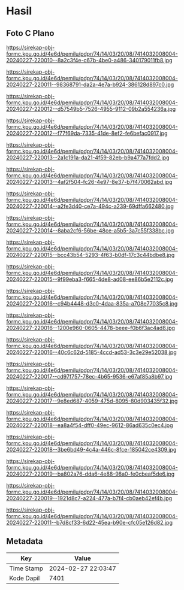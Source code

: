 # Hasil

## Foto C Plano

https://sirekap-obj-formc.kpu.go.id/4e6d/pemilu/pdpr/74/14/03/20/08/7414032008004-20240227-220010--8a2c3f4e-c67b-4be0-a486-340179011fb8.jpg

https://sirekap-obj-formc.kpu.go.id/4e6d/pemilu/pdpr/74/14/03/20/08/7414032008004-20240227-220011--98368791-da2a-4e7a-b924-386128d897c0.jpg

https://sirekap-obj-formc.kpu.go.id/4e6d/pemilu/pdpr/74/14/03/20/08/7414032008004-20240227-220012--d57549b5-7526-4955-9112-09b2a554236a.jpg

https://sirekap-obj-formc.kpu.go.id/4e6d/pemilu/pdpr/74/14/03/20/08/7414032008004-20240227-220012--f77f69da-7335-41de-8ef2-fe6befac0917.jpg

https://sirekap-obj-formc.kpu.go.id/4e6d/pemilu/pdpr/74/14/03/20/08/7414032008004-20240227-220013--2a1c191a-da21-4f59-82eb-b9a477a7fdd2.jpg

https://sirekap-obj-formc.kpu.go.id/4e6d/pemilu/pdpr/74/14/03/20/08/7414032008004-20240227-220013--4af2f504-fc26-4e97-8e37-b7f470062abd.jpg

https://sirekap-obj-formc.kpu.go.id/4e6d/pemilu/pdpr/74/14/03/20/08/7414032008004-20240227-220014--a2fe3d40-ce7a-494c-a239-69dffa662480.jpg

https://sirekap-obj-formc.kpu.go.id/4e6d/pemilu/pdpr/74/14/03/20/08/7414032008004-20240227-220014--8aba2cf6-56be-48ce-a5b5-3a7c55f338bc.jpg

https://sirekap-obj-formc.kpu.go.id/4e6d/pemilu/pdpr/74/14/03/20/08/7414032008004-20240227-220015--bcc43b54-5293-4f63-b0df-17c3c44bdbe8.jpg

https://sirekap-obj-formc.kpu.go.id/4e6d/pemilu/pdpr/74/14/03/20/08/7414032008004-20240227-220015--9f99eba3-f665-4de8-ad08-ee86b5e2112c.jpg

https://sirekap-obj-formc.kpu.go.id/4e6d/pemilu/pdpr/74/14/03/20/08/7414032008004-20240227-220016--c94b4448-d3c0-4daa-835a-a708e77035c8.jpg

https://sirekap-obj-formc.kpu.go.id/4e6d/pemilu/pdpr/74/14/03/20/08/7414032008004-20240227-220016--1200e960-0605-4478-beee-f0b6f3ac4ad8.jpg

https://sirekap-obj-formc.kpu.go.id/4e6d/pemilu/pdpr/74/14/03/20/08/7414032008004-20240227-220016--40c6c62d-5185-4ccd-ad53-3c3e29e52038.jpg

https://sirekap-obj-formc.kpu.go.id/4e6d/pemilu/pdpr/74/14/03/20/08/7414032008004-20240227-220017--cd97f757-78ec-4b65-9536-e67af85a8b97.jpg

https://sirekap-obj-formc.kpu.go.id/4e6d/pemilu/pdpr/74/14/03/20/08/7414032008004-20240227-220017--9e8ed687-4059-475d-8095-80d903435f32.jpg

https://sirekap-obj-formc.kpu.go.id/4e6d/pemilu/pdpr/74/14/03/20/08/7414032008004-20240227-220018--ea8a4f54-dff0-49ec-9612-86ad635c0ec4.jpg

https://sirekap-obj-formc.kpu.go.id/4e6d/pemilu/pdpr/74/14/03/20/08/7414032008004-20240227-220018--3be6bd49-4c4a-446c-8fce-185042ce4309.jpg

https://sirekap-obj-formc.kpu.go.id/4e6d/pemilu/pdpr/74/14/03/20/08/7414032008004-20240227-220019--ba802a76-dda6-4e88-98a0-fe0cbeaf5de6.jpg

https://sirekap-obj-formc.kpu.go.id/4e6d/pemilu/pdpr/74/14/03/20/08/7414032008004-20240227-220019--1921d8c7-a224-477a-b7f4-cb0aeb42ef4b.jpg

https://sirekap-obj-formc.kpu.go.id/4e6d/pemilu/pdpr/74/14/03/20/08/7414032008004-20240227-220011--b7d8cf33-6d22-45ea-b90e-cfc05e126d82.jpg


## Metadata

| Key        | Value               |
| ---------- | ------------------- |
| Time Stamp | 2024-02-27 22:03:47 |
| Kode Dapil | 7401                |



